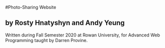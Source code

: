#Photo-Sharing Website
## by Rosty Hnatyshyn and Andy Yeung

Written during Fall Semester 2020 at Rowan University, for Advanced Web Programming taught by Darren Provine.

